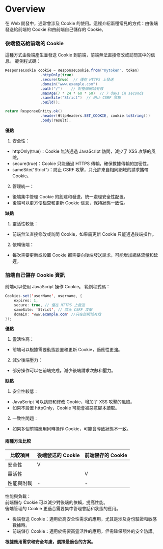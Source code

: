 # Overview

在 Web 開發中，通常會涉及 Cookie 的使用。這裡介紹兩種常見的方式：由後端發送給前端的 Cookie 和由前端自己儲存的 Cookie。

### 後端發送給前端的 Cookie

這種方式由後端產生並發送 Cookie 到前端，前端無法直接修改或訪問其中的信息。
範例程式碼：
```java
ResponseCookie cookie = ResponseCookie.from("mytoken", token)
                .httpOnly(true)
                .secure(true)  // 僅在 HTTPS 上發送
                .domain("www.example.com")
                .path("/")    // 對整個網站有效
                .maxAge(7 * 24 * 60 * 60)  // 7 days in seconds
                .sameSite("Strict")  // 防止 CSRF 攻擊
                .build();

return ResponseEntity.ok()
                .header(HttpHeaders.SET_COOKIE, cookie.toString())
                .body(result);

```
**優點**
1. 安全性：
 - httpOnly(true)：Cookie 無法通過 JavaScript 訪問，減少了 XSS 攻擊的風險。
 - secure(true)：Cookie 只能通過 HTTPS 傳輸，確保數據傳輸的加密性。
 - sameSite("Strict")：防止 CSRF 攻擊，只允許來自相同網域的請求攜帶 Cookie。
2. 管理統一：
 - 後端集中管理 Cookie 的創建和發送，統一處理安全性配置。
 - 後端可以更方便檢查和更新 Cookie 信息，保持狀態一致性。
 
**缺點**
1. 靈活性較低：
 - 前端無法直接修改或訪問 Cookie，如果需更新 Cookie 只能通過後端操作。
2. 依賴後端：
 - 每次需要更新或設置 Cookie 都需要向後端發送請求，可能增加網絡流量和延遲。
 
### 前端自己儲存 Cookie 資訊

前端可以使用 JavaScript 操作 Cookie。
範例程式碼：
```java
Cookies.set('userName', username, { 
    expires: 1, 
    secure: true, // 僅在 HTTPS 上發送
    sameSite: 'Strict', // 防止 CSRF 攻擊
    domain: 'www.example.com' //只在該網域有效
});
```
**優點**
1. 靈活性高：
 - 前端可以根據需要動態設置和更新 Cookie，適應性更強。
2. 減少後端壓力：
 - 部分操作可以在前端完成，減少後端請求次數和壓力。
 
**缺點**
1. 安全性較低：
 - JavaScript 可以訪問和修改 Cookie，增加了 XSS 攻擊的風險。
 - 如果不設置 httpOnly，Cookie 可能會被惡意腳本讀取。
2. 一致性問題：
 - 如果多個前端應用同時操作 Cookie，可能會導致狀態不一致。
 
#### 兩種方法比較

| 比較項目	| 後端發送的 Cookie	| 前端儲存的 Cookie	|
| --------- | ----------------- | ----------------- |
| 安全性		| V					| 					|
| 靈活性		| 					| V					|
| 性能與附載	| -					| -					|

性能與負載：  
前端儲存 Cookie 可以減少對後端的依賴，提高性能。  
後端管理的 Cookie 更適合需要集中管理會話和狀態的應用。  

 - 後端發送 Cookie：適用於高安全性需求的應用，尤其是涉及身份驗證和敏感數據時。
 - 前端儲存 Cookie：適用於需要高靈活性的應用，但需確保額外的安全防護。
 
 **根據應用需求和安全考慮，選擇最適合的方案。**




